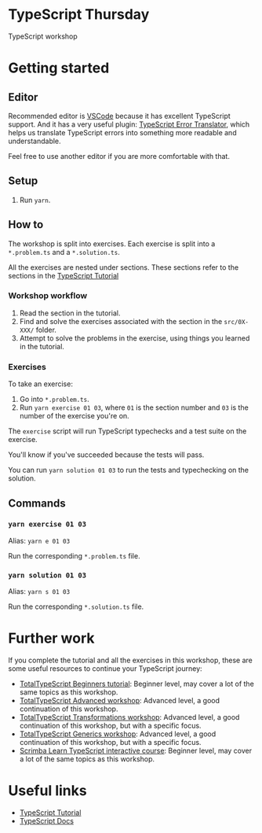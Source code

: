 # TypeScript Thursday

TypeScript workshop

# Getting started

## Editor

Recommended editor is [VSCode](https://code.visualstudio.com/) because it has excellent TypeScript support.
And it has a very useful plugin: [TypeScript Error Translator](https://github.com/mattpocock/ts-error-translator),
which helps us translate TypeScript errors into something more readable and understandable.

Feel free to use another editor if you are more comfortable with that.

## Setup

1. Run `yarn`.

## How to

The workshop is split into exercises. Each exercise is split into a `*.problem.ts` and a `*.solution.ts`.

All the exercises are nested under sections. These sections refer to the sections in the [TypeScript Tutorial](https://www.typescripttutorial.net/)

### Workshop workflow

1. Read the section in the tutorial.
2. Find and solve the exercises associated with the section in the `src/0X-XXX/` folder.
3. Attempt to solve the problems in the exercise, using things you learned in the tutorial.

### Exercises

To take an exercise:

1. Go into `*.problem.ts`.
2. Run `yarn exercise 01 03`, where `01` is the section number and `03` is the number of the exercise you're on.

The `exercise` script will run TypeScript typechecks and a test suite on the exercise.

You'll know if you've succeeded because the tests will pass.

You can run `yarn solution 01 03` to run the tests and typechecking on the solution.

## Commands

### `yarn exercise 01 03`

Alias: `yarn e 01 03`

Run the corresponding `*.problem.ts` file.

### `yarn solution 01 03`

Alias: `yarn s 01 03`

Run the corresponding `*.solution.ts` file.

# Further work

If you complete the tutorial and all the exercises in this workshop, these are some useful resources to continue your TypeScript journey:

- [TotalTypeScript Beginners tutorial](https://github.com/total-typescript/beginners-typescript-tutorial): Beginner level, may cover a lot of the same topics as this workshop.
- [TotalTypeScript Advanced workshop](https://github.com/total-typescript/advanced-typescript-workshop): Advanced level, a good continuation of this workshop.
- [TotalTypeScript Transformations workshop](https://github.com/total-typescript/type-transformations-workshop): Advanced level, a good continuation of this workshop, but with a specific focus.
- [TotalTypeScript Generics workshop](https://github.com/total-typescript/typescript-generics-workshop): Advanced level, a good continuation of this workshop, but with a specific focus.
- [Scrimba Learn TypeScript interactive course](https://scrimba.com/learn/typescript): Beginner level, may cover a lot of the same topics as this workshop.

# Useful links

- [TypeScript Tutorial](https://www.typescripttutorial.net/)
- [TypeScript Docs](https://www.typescriptlang.org/docs/handbook/intro.html)
